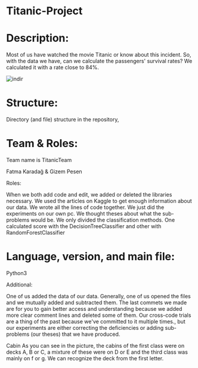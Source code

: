 # Titanic-Project

# Description:

Most of us have watched the movie Titanic or know about this incident. So, with the data we have, can we calculate the passengers' survival rates? We calculated it with a rate close to 84%.

![indir](https://user-images.githubusercontent.com/37961587/104964363-513cea80-59ed-11eb-84e1-6d6371f32a1c.jpg)

# Structure: 

Directory (and file) structure in the repository,

# Team & Roles:

Team name is TitanicTeam

Fatma Karadağ & Gizem Pesen 

Roles:

When we both add code and edit, we added or deleted the libraries necessary.
We used the articles on Kaggle to get enough information about our data.
We wrote all the lines of code together.
We just did the experiments on our own pc.
We thought theses about what the sub-problems would be.
We only divided the classification methods. One calculated score with the DecisionTreeClassifier and other with RandomForestClassifier


# Language, version, and main file: 

Python3 

Additional: 

One of us added the data of our data.
Generally, one of us opened the files and we mutually added and subtracted them.
The last commets we made are for you to gain better access and understanding because we added more clear comment lines and deleted some of them.
Our cross-code trials are a thing of the past because we've committed to it multiple times., but our experiments are either correcting the deficiencies or adding sub-problems (our theses) that we have produced.

Cabin
As you can see in the picture, the cabins of the first class were on decks A, B or C, a mixture of these were on D or E and the third class was mainly on f or g. We can recognize the deck from the first letter.
